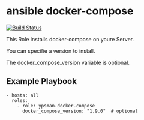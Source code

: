 ansible docker-compose
======================
[![Build Status](https://travis-ci.org/ypsman/ansible-docker-compose.svg?branch=master)](https://travis-ci.org/ypsman/ansible-docker-compose)

This Role installs docker-compose on youre Server.

You can specifie a version to install.

The docker_compose_version variable is optional.

Example Playbook
----------------

    - hosts: all
      roles:
        - role: ypsman.docker-compose
          docker_compose_version: "1.9.0"  # optional
